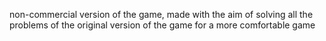 non-commercial version of the game, made with the aim of solving all the problems of the original version of the game for a more comfortable game 
